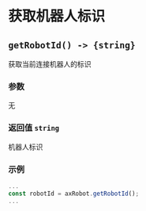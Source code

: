 # 获取机器人标识

## `getRobotId() -> {string}`

获取当前连接机器人的标识

### 参数

无

### 返回值 `string`

机器人标识

### 示例

```typescript
...
const robotId = axRobot.getRobotId();
...
```

